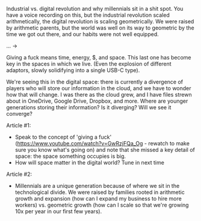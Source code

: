 Industrial vs. digital revolution and why millennials sit in a shit spot. You have a voice recording on this, but the industrial revolution scaled arithmetically, the digital revolution is scaling geometrically. We were raised by arithmetic parents, but the world was well on its way to geometric by the time we got out there, and our habits were not well equipped.

... ->

Giving a fuck means time, energy, $, and space. This last one has become key in the spaces in which we live. (Even the explosion of different adaptors, slowly solidifying into a single USB-C type).

We're seeing this in the digital space: there is currently a divergence of players who will store our information in the cloud, and we have to wonder how that will change. I was there as the cloud grew, and I have files strewn about in OneDrive, Google Drive, Dropbox, and more. Where are younger generations storing their information? Is it diverging? Will we see it converge?

Article #1:

- Speak to the concept of 'giving a fuck' (https://www.youtube.com/watch?v=GwRzjFQa_Og - rewatch to make sure you know what's going on) and note that she missed a key detail of space: the space something occupies is big.
- How will space matter in the digital world? Tune in next time

Article #2:

- Millennials are a unique generation because of where we sit in the technological divide. We were raised by families rooted in arithmetic growth and expansion (how can I expand my business to hire more workers) vs. geometric growth (how can I scale so that we're growing 10x per year in our first few years).
